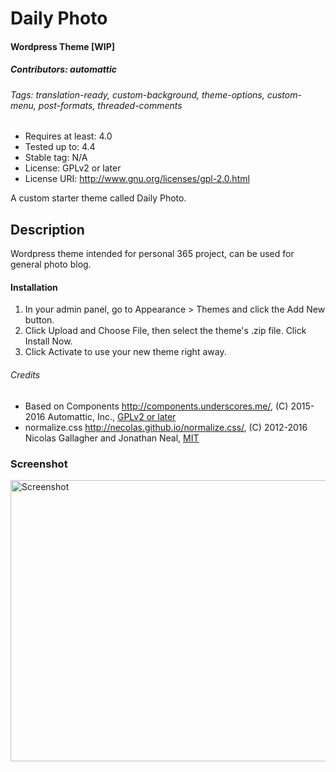 # Daily Photo
#### Wordpress Theme [WIP]
##### Contributors: automattic
###### Tags: translation-ready, custom-background, theme-options, custom-menu, post-formats, threaded-comments

* Requires at least: 4.0
* Tested up to: 4.4
* Stable tag: N/A
* License: GPLv2 or later
* License URI: http://www.gnu.org/licenses/gpl-2.0.html

A custom starter theme called Daily Photo.

## Description
Wordpress theme intended for personal 365 project, can be used for general photo blog.

#### Installation
1. In your admin panel, go to Appearance > Themes and click the Add New button.
2. Click Upload and Choose File, then select the theme's .zip file. Click Install Now.
3. Click Activate to use your new theme right away.

###### Credits

* Based on Components http://components.underscores.me/, (C) 2015-2016 Automattic, Inc., [GPLv2 or later](https://www.gnu.org/licenses/gpl-2.0.html)
* normalize.css http://necolas.github.io/normalize.css/, (C) 2012-2016 Nicolas Gallagher and Jonathan Neal, [MIT](http://opensource.org/licenses/MIT)

### Screenshot
<img scr="/screenshot.png" width="600" height="450" alt="Screenshot" />